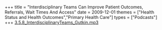 +++
title = "Interdisciplinary Teams Can Improve Patient Outcomes, Referrals, Wait Times And Access"
date = 2009-12-01
themes = ["Health Status and Health Outcomes","Primary Health Care"]
types = ["Podcasts"]
+++
[3.5.8_InterdisciplinaryTeams_Gutkin.mp3](/files/3.5.8_InterdisciplinaryTeams_Gutkin.mp3)
